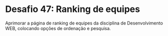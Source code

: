 # Desafio 47: Ranking de equipes
Aprimorar a página de ranking de equipes da disciplina de Desenvolvimento WEB, colocando opções de ordenação e pesquisa.
